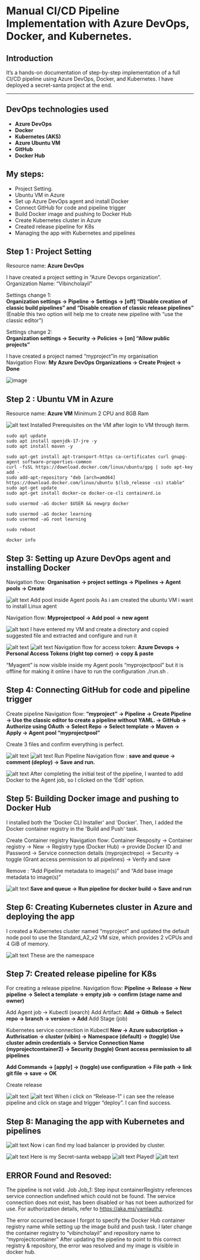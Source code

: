 # Manual CI/CD Pipeline Implementation with Azure DevOps, Docker, and Kubernetes.

## Introduction  
It’s a hands-on documentation of step-by-step implementation of a full CI/CD pipeline using Azure DevOps, Docker, and Kubernetes. I have deployed a secret-santa project at the end.  

---

## DevOps technologies used

- **Azure DevOps**
- **Docker**
- **Kubernetes (AKS)**
- **Azure Ubuntu VM**
- **GitHub**
- **Docker Hub**

## My steps:
 - Project Setting.
 - Ubuntu VM in Azure
 - Set up Azure DevOps agent and install Docker 
 - Connect GitHub for code and pipeline trigger 
 - Build Docker image and pushing to Docker Hub 
 - Create Kubernetes cluster in Azure 
 - Created release pipeline for K8s
 - Managing the app with Kubernetes and pipelines

## Step 1 : Project Setting  
Resource name: **Azure DevOps**

I have created a project setting in “Azure Devops organization”.   
Organization Name: “Vibincholayil”  

Settings change 1:  
**Organization settings → Pipeline → Settings → [off] “Disable creation of classic build pipelines” and “Disable creation of classic release pipelines”** (Enable this two option will help me to create new pipeline with “use the classic editor”)  

Settings change 2:  
**Organization settings → Security → Policies → [on] “Allow public projects”**

I have created a project named “myproject”in my organisation  
Navigation Flow: **My Azure DevOps Organizations → Create Project → Done**  

![image](https://github.com/user-attachments/assets/c7b463aa-b0f9-4d5e-8312-7af97a0e826e)

## Step 2 :  Ubuntu VM in Azure 
Resource name: **Azure VM**
Minimum 2 CPU and 8GB Ram

![alt text](images/2.png) 
Installed Prerequisites on the VM after login to VM through iterm.

```
sudo apt update
sudo apt install openjdk-17-jre -y
sudo apt install maven -y

sudo apt-get install apt-transport-https ca-certificates curl gnupg-agent software-properties-common
curl -fsSL https://download.docker.com/linux/ubuntu/gpg | sudo apt-key add -
sudo add-apt-repository "deb [arch=amd64] https://download.docker.com/linux/ubuntu $(lsb_release -cs) stable"
sudo apt-get update
sudo apt-get install docker-ce docker-ce-cli containerd.io

sudo usermod -aG docker $USER && newgrp docker

sudo usermod -aG docker learning
sudo usermod -aG root learning

sudo reboot

docker info

```
## Step 3: Setting up Azure DevOps agent and installing Docker 

Navigation flow: **Organisation → project settings → Pipelines → Agent pools → Create**  

![alt text](images/3.png) 
Add pool inside Agent pools
As i am created the ubuntu VM i want to install Linux agent

Navigation flow: **Myprojectpool → Add pool → new agent**

![alt text](images/4.png) 
I have entered my VM and create a directory  and copied suggested file and extracted and configure and run it 

![alt text](images/5.png) 
![alt text](images/6.png) 
Navigation flow for access token: **Azure Devops → Personal Access Tokens (right top corner) → copy & paste**  

“Myagent” is now visible inside my Agent pools “myprojectpool” but it is offline for making it online i have to run the configuration ./run.sh .

## Step 4: Connecting GitHub for code and pipeline trigger 
Create pipeline
Navigation flow: **“myproject” → Pipeline → Create Pipeline → Use the classic editor to create a pipeline without YAML. → GitHub → Authorize using OAuth → Select Repo → Select template → Maven → Apply → Agent pool “myprojectpool”**  

Create 3 files and confirm everything is perfect.

![alt text](images/7.png) 
![alt text](images/8.png)
Run Pipeline
Navigation flow : **save and queue → comment (deploy) → Save and run.**  

![alt text](images/9.png) 
After completing the initial test of the pipeline, I wanted to add Docker to the Agent job, so I clicked on the 'Edit' option.

## Step 5: Building Docker image and pushing to Docker Hub 

I installed both the 'Docker CLI Installer' and 'Docker'. Then, I added the Docker container registry in the 'Build and Push' task.

Create Container registry
Navigation flow: Container Resposity → Container registry → New → Registry type (Docker Hub) → provide Docker ID and Password → Service connection details (myprojectrepo) → Security → toggle (Grant access permission to all pipelines) → Verify and save

Remove : “Add Pipeline metadata to image(s)” and “Add base image metadata to image(s)”

![alt text](images/10.png) 
**Save and queue → Run pipeline for docker build → Save and run** 

## Step 6: Creating Kubernetes cluster in Azure and deploying the app 
I created a Kubernetes cluster named “myproject” and updated the default node pool to use the Standard_A2_v2 VM size, which provides 2 vCPUs and 4 GiB of memory.

![alt text](images/11.png) 
These are the namespace

## Step 7: Created release pipeline for K8s

For creating a release pipeline.
Navigation flow: **Pipeline → Release → New pipeline → Select a template → empty job → confirm (stage name and owner)**

Add Agent job → Kubectl (search) 
Add Artifact: **Add → Github → Select repo → branch → version → Add** 
Add Stage  (job)

Kubernetes service connection in Kubectl
**New → Azure subscription → Authrisation → cluster (vibin) → Namespace (default) → (toggle) Use cluster admin credentials → Service Connection Name (myprojectcontainer2) → Security (toggle) Grant access permission to all pipelines** 

**Add Commands → [apply] → (toggle) use configuration → File path → link git file → save → OK**

Create release

![alt text](images/12.png) 
![alt text](images/13.png) 
When i click on “Release-1” i can see the release pipeline and click on stage and trigger “deploy”. I can find success.

## Step 8: Managing the app with Kubernetes and pipelines 
![alt text](images/14.png) 
Now i can find my load balancer ip provided by cluster.

![alt text](images/15.png) 
Here is my Secret-santa webapp
![alt text](images/16.png) 
Played!
![alt text](images/17.png)

## ERROR Found and Resoved: 
The pipeline is not valid. Job Job_1: Step  input containerRegistry references service connection undefined which could not be found. The service connection does not exist, has been disabled or has not been authorized for use. For authorization details, refer to https://aka.ms/yamlauthz.


The error occurred because I forgot to specify the Docker Hub container registry name while setting up the image build and push task.
 I later change the container registry to “vibincholayil” and repository name to “myprojectcontainer”
After updating the pipeline to point to this correct registry & repository, the error was resolved and my image is visible in docker hub. 

